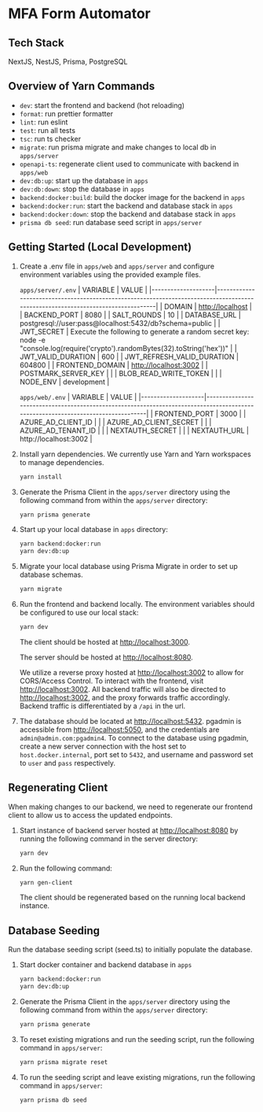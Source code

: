 # MFA Form Automator

## Tech Stack

NextJS, NestJS, Prisma, PostgreSQL

## Overview of Yarn Commands

- `dev`: start the frontend and backend (hot reloading)
- `format`: run prettier formatter
- `lint`: run eslint
- `test`: run all tests
- `tsc`: run ts checker
- `migrate`: run prisma migrate and make changes to local db in `apps/server`
- `openapi-ts`: regenerate client used to communicate with backend in `apps/web`
- `dev:db:up`: start up the database in `apps`
- `dev:db:down`: stop the database in `apps`
- `backend:docker:build`: build the docker image for the backend in `apps`
- `backend:docker:run`: start the backend and database stack in `apps`
- `backend:docker:down`: stop the backend and database stack in `apps`
- `prisma db seed`: run database seed script in `apps/server`

## Getting Started (Local Development)

1. Create a .env file in `apps/web` and `apps/server` and configure environment variables using the provided example files.

   `apps/server/.env`
   | VARIABLE | VALUE |
   |--------------------|---------------------------------------------------------------------------------------------------------------------------------|
   | DOMAIN | <http://localhost> |
   | BACKEND_PORT | 8080 |
   | SALT_ROUNDS | 10 |
   | DATABASE_URL | postgresql://user:pass@localhost:5432/db?schema=public |
   | JWT_SECRET | Execute the following to generate a random secret key: node -e "console.log(require('crypto').randomBytes(32).toString('hex'))" |
   | JWT_VALID_DURATION | 600 |
   | JWT_REFRESH_VALID_DURATION | 604800 |
   | FRONTEND_DOMAIN | <http://localhost:3002> |
   | POSTMARK_SERVER_KEY | |
   | BLOB_READ_WRITE_TOKEN | |
   | NODE_ENV | development |

   `apps/web/.env`
   | VARIABLE | VALUE |
   |--------------------|---------------------------------------------------------------------------------------------------------------------------------|
   | FRONTEND_PORT | 3000 |
   | AZURE_AD_CLIENT_ID | |
   | AZURE_AD_CLIENT_SECRET | |
   | AZURE_AD_TENANT_ID | |
   | NEXTAUTH_SECRET | |
   | NEXTAUTH_URL | http://localhost:3002 |

2. Install yarn dependencies. We currently use Yarn and Yarn workspaces to manage dependencies.

   ```bash
   yarn install
   ```

3. Generate the Prisma Client in the `apps/server` directory using the following command from within the `apps/server` directory:

   ```bash
   yarn prisma generate
   ```

4. Start up your local database in `apps` directory:

   ```bash
   yarn backend:docker:run
   yarn dev:db:up
   ```

5. Migrate your local database using Prisma Migrate in order to set up database schemas.

   ```bash
   yarn migrate
   ```

6. Run the frontend and backend locally. The environment variables should be configured to use our local stack:

   ```bash
   yarn dev
   ```

   The client should be hosted at [http://localhost:3000](http://localhost:3000).

   The server should be hosted at [http://localhost:8080](http://localhost:8080).

   We utilize a reverse proxy hosted at [http://localhost:3002](http://localhost:3002) to allow for CORS/Access Control. To interact with the frontend, visit [http://localhost:3002](http://localhost:3002). All backend traffic will also be directed to [http://localhost:3002](http://localhost:3002), and the proxy forwards traffic accordingly. Backend traffic is differentiated by a `/api` in the url.

7. The database should be located at [http://localhost:5432](http://localhost:5432). pgadmin is accessible from [http://localhost:5050](http://localhost:5050), and the credentials are `admin@admin.com:pgadmin4`. To connect to the database using pgadmin, create a new server connection with the host set to `host.docker.internal`, port set to `5432`, and username and password set to `user` and `pass` respectively.

## Regenerating Client

When making changes to our backend, we need to regenerate our frontend client to allow us to access the updated endpoints.

1. Start instance of backend server hosted at [http://localhost:8080](http://localhost:8080) by running the following command in the server directory:

   ```bash
   yarn dev
   ```

2. Run the following command:

   ```bash
   yarn gen-client
   ```

   The client should be regenerated based on the running local backend instance.

## Database Seeding

Run the database seeding script (seed.ts) to initially populate the database.

1. Start docker container and backend database in `apps`

   ```bash
   yarn backend:docker:run
   yarn dev:db:up
   ```

2. Generate the Prisma Client in the `apps/server` directory using the following command from within the `apps/server` directory:

   ```bash
   yarn prisma generate
   ```

3. To reset existing migrations and run the seeding script, run the following command in `apps/server`:

   ```bash
   yarn prisma migrate reset
   ```

4. To run the seeding script and leave existing migrations, run the following command in `apps/server`:

   ```bash
   yarn prisma db seed
   ```
